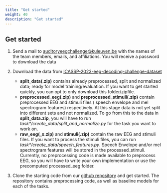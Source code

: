 ```yaml
---
title: "Get started"
weight: 40
description: "Get started"
---
```

## Get started

1) Send a mail to [auditoryeegchallenge@kuleuven.be](auditoryeegchallenge@kuleuven.be) with the names of the team members, emails, and affiliations. You will receive a password to download the data  
2) Download the data from [ICASSP-2023-eeg-decoding-challenge-dataset](https://kuleuven-my.sharepoint.com/:f:/g/personal/lies_bollens_kuleuven_be/EkaIjOmoPIRHmYLdLK8b2VQBY_2ouqNSnHHTHyRl3Zn-2w?e=KhX7d0)
   - **split_data(.zip)** contains already preprocessed, split and normalized data; ready for model training/evaluation. If you want to get started quickly, you can opt to only download this folder/zipfile.
   - **preprocessed_eeg(.zip)** and **preprocessed_stimuli(.zip)** contain preprocessed EEG and stimuli files ( speech envelope and mel spectrogram features) respectively. At this stage data is not yet split into different sets and not normalized. To go from this to the data in **split_data.zip**, you will have to run _task*/create_data/split_and_normalize.py_ for the task you want to work on.
   - **raw_eeg(_x.zip)** and **stimuli(.zip)** contain the raw EEG and stimuli files. If you want to process the stimuli files, you can run _task*/create_data/speech_features.py_. Speech Envelope and/or mel spectrogram features will be stored in the processed_stimuli. Currently, no preprocessing code is made available to preprocess EEG, so you will have to write your own implementation or use the precomputed processed_eeg folder.


3) Clone the starting code from our [github repository](https://github.com/exporl/auditory-eeg-challenge-2023-code) and get started. 
The repository contains preprocessing code, as well as baseline models for each of the tasks. 
